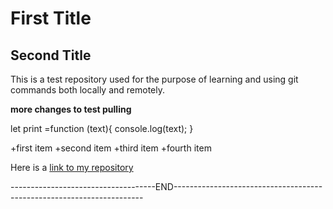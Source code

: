 # First Title
## Second Title
This is a test repository used for the purpose of learning and using git commands both locally and remotely.

**more changes to test pulling**

let print =function (text){
console.log(text);
}

+first item
+second item
+third item
+fourth item

Here is a [link to my repository](https://github.com/gislainm/gislainm.github.io)


------------------------------------END----------------------------------------------------------------------
